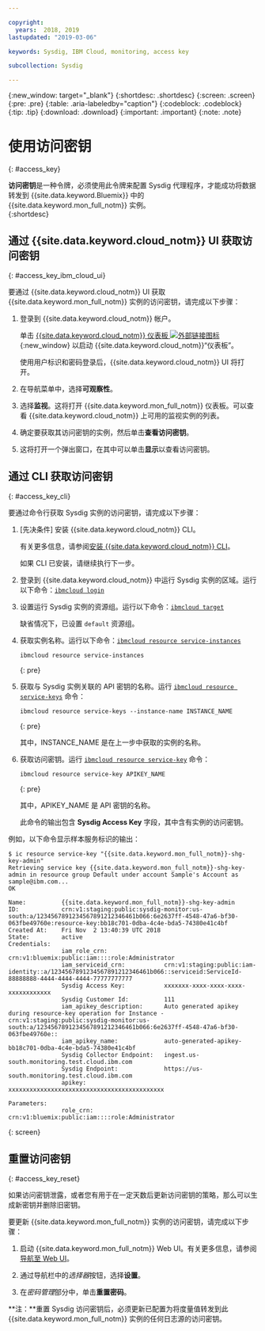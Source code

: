 ```yaml
---

copyright:
  years:  2018, 2019
lastupdated: "2019-03-06"

keywords: Sysdig, IBM Cloud, monitoring, access key

subcollection: Sysdig

---
```


{:new_window: target="_blank"}
{:shortdesc: .shortdesc}
{:screen: .screen}
{:pre: .pre}
{:table: .aria-labeledby="caption"}
{:codeblock: .codeblock}
{:tip: .tip}
{:download: .download}
{:important: .important}
{:note: .note}

# 使用访问密钥
{: #access_key}

**访问密钥**是一种令牌，必须使用此令牌来配置 Sysdig 代理程序，才能成功将数据转发到 {{site.data.keyword.Bluemix}} 中的 {{site.data.keyword.mon_full_notm}} 实例。   
{:shortdesc}


## 通过 {{site.data.keyword.cloud_notm}} UI 获取访问密钥
{: #access_key_ibm_cloud_ui}

要通过 {{site.data.keyword.cloud_notm}} UI 获取 {{site.data.keyword.mon_full_notm}} 实例的访问密钥，请完成以下步骤：

1. 登录到 {{site.data.keyword.cloud_notm}} 帐户。

    单击 [{{site.data.keyword.cloud_notm}} 仪表板 ![外部链接图标](../../icons/launch-glyph.svg "外部链接图标")](https://cloud.ibm.com/login){:new_window} 以启动 {{site.data.keyword.cloud_notm}}“仪表板”。

	使用用户标识和密码登录后，{{site.data.keyword.cloud_notm}} UI 将打开。

2. 在导航菜单中，选择**可观察性**。 

3. 选择**监视**。这将打开 {{site.data.keyword.mon_full_notm}} 仪表板。可以查看 {{site.data.keyword.cloud_notm}} 上可用的监视实例的列表。

3. 确定要获取其访问密钥的实例，然后单击**查看访问密钥**。

4. 这将打开一个弹出窗口，在其中可以单击**显示**以查看访问密钥。



## 通过 CLI 获取访问密钥
{: #access_key_cli}

要通过命令行获取 Sysdig 实例的访问密钥，请完成以下步骤：

1. [先决条件] 安装 {{site.data.keyword.cloud_notm}} CLI。

   有关更多信息，请参阅[安装 {{site.data.keyword.cloud_notm}} CLI](/docs/cli?topic=cloud-cli-ibmcloud-cli#ibmcloud-cli)。

   如果 CLI 已安装，请继续执行下一步。

2. 登录到 {{site.data.keyword.cloud_notm}} 中运行 Sysdig 实例的区域。运行以下命令：[`ibmcloud login`](/docs/cli/reference/ibmcloud/bx_cli.html#ibmcloud_login)

3. 设置运行 Sysdig 实例的资源组。运行以下命令：[`ibmcloud target`](/docs/cli/reference/ibmcloud/bx_cli.html#ibmcloud_target)

    缺省情况下，已设置 `default` 资源组。

4. 获取实例名称。运行以下命令：[`ibmcloud resource service-instances`](/docs/cli/reference/ibmcloud/cli_resource_group.html#ibmcloud_resource_service_instances)

    ```
    ibmcloud resource service-instances
    ```
    {: pre}

5. 获取与 Sysdig 实例关联的 API 密钥的名称。运行 [`ibmcloud resource service-keys`](/docs/cli/reference/ibmcloud/cli_resource_group.html#ibmcloud_resource_service_instances) 命令：

    ```
    ibmcloud resource service-keys --instance-name INSTANCE_NAME
    ```
    {: pre}

    其中，INSTANCE_NAME 是在上一步中获取的实例的名称。

6. 获取访问密钥。运行 [`ibmcloud resource service-key`](/docs/cli/reference/ibmcloud/cli_resource_group.html#ibmcloud_resource_service_key) 命令：

    ```
    ibmcloud resource service-key APIKEY_NAME
    ```
    {: pre}

    其中，APIKEY_NAME 是 API 密钥的名称。
 
    此命令的输出包含 **Sysdig Access Key** 字段，其中含有实例的访问密钥。


例如，以下命令显示样本服务标识的输出：

```
$ ic resource service-key "{{site.data.keyword.mon_full_notm}}-shg-key-admin"
Retrieving service key {{site.data.keyword.mon_full_notm}}-shg-key-admin in resource group Default under account Sample's Account as sample@ibm.com...
OK
                  
Name:          {{site.data.keyword.mon_full_notm}}-shg-key-admin   
ID:            crn:v1:staging:public:sysdig-monitor:us-south:a/1234567891234567891212346461b066:6e2637ff-4548-47a6-bf30-063fbe49760e:resource-key:bb18c701-0dba-4c4e-bda5-74380e41c4bf   
Created At:    Fri Nov  2 13:40:39 UTC 2018   
State:         active   
Credentials:                                      
               iam_role_crn:                crn:v1:bluemix:public:iam::::role:Administrator      
               iam_serviceid_crn:           crn:v1:staging:public:iam-identity::a/1234567891234567891212346461b066::serviceid:ServiceId-88888888-4444-4444-4444-77777777777      
               Sysdig Access Key:           xxxxxxx-xxxx-xxxx-xxxx-xxxxxxxxxxxx      
               Sysdig Customer Id:          111      
               iam_apikey_description:      Auto generated apikey during resource-key operation for Instance - crn:v1:staging:public:sysdig-monitor:us-south:a/1234567891234567891212346461b066:6e2637ff-4548-47a6-bf30-063fbe49760e::      
               iam_apikey_name:             auto-generated-apikey-bb18c701-0dba-4c4e-bda5-74380e41c4bf      
               Sysdig Collector Endpoint:   ingest.us-south.monitoring.test.cloud.ibm.com      
               Sysdig Endpoint:             https://us-south.monitoring.test.cloud.ibm.com      
               apikey:                      xxxxxxxxxxxxxxxxxxxxxxxxxxxxxxxxxxxxxxxxxxxx     
                  
Parameters:                      
               role_crn:   crn:v1:bluemix:public:iam::::role:Administrator      
```
{: screen}




## 重置访问密钥 
{: #access_key_reset}

如果访问密钥泄露，或者您有用于在一定天数后更新访问密钥的策略，那么可以生成新密钥并删除旧密钥。

要更新 {{site.data.keyword.mon_full_notm}} 实例的访问密钥，请完成以下步骤：

1. 启动 {{site.data.keyword.mon_full_notm}} Web UI。有关更多信息，请参阅[导航至 Web UI](/docs/services/Monitoring-with-Sysdig?topic=Sysdig-launch#launch)。

2. 通过导航栏中的*选择器*按钮，选择**设置**。

2. 在*密码管理*部分中，单击**重置密码**。

**注：**重置 Sysdig 访问密钥后，必须更新已配置为将度量值转发到此 {{site.data.keyword.mon_full_notm}} 实例的任何日志源的访问密钥。
